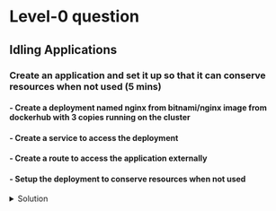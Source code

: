 # Level-0 question

## Idling Applications

### Create an application and set it up so that it can conserve resources when not used (5 mins)
#### - Create a deployment named nginx from bitnami/nginx image from dockerhub with 3 copies running on the cluster
#### - Create a service to access the deployment
#### - Create a route to access the application externally
#### - Setup the deployment to conserve resources when not used

<details><summary>Solution</summary>
<p>

#### - Create a deployment named nginx from bitnami/nginx image from dockerhub with 3 copies running on the cluster
```
oc run nginx --image=bitnami/nginx --restart=Always --replicas=3
```

#### - Create a service to access the deployment
```
oc expose dc nginx --port=8080 
```

#### - Create a route to access the application externally
```
oc expose service nginx
```

#### - Check if application is accessible
```
curl $(oc get route nginx -o jsonpath='{.spec.host}')
```

#### - Sertup service to idle
```
oc idle service nginx 
```

#### - Manually scale up services
```
oc scale --replicas=3 dc nginx 
```

#### - Automatic unidyling of services (doesn't seem to work)
```
curl $(oc get route nginx -o jsonpath='{.spec.host}')
```

</p>
</details>